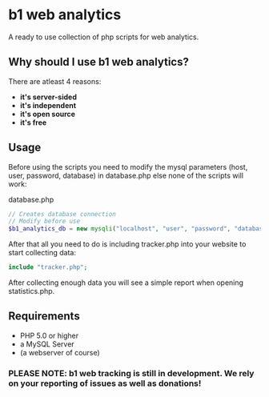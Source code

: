 # b1 web analytics
A ready to use collection of php scripts for web analytics.

## Why should I use b1 web analytics?
There are atleast 4 reasons:
* **it's server-sided**
* **it's independent**
* **it's open source**
* **it's free**

## Usage
Before using the scripts you need to modify the mysql parameters (host, user, password, database) in database.php else none of the scripts will work:

database.php
```php
// Creates database connection
// Modify before use
$b1_analytics_db = new mysqli("localhost", "user", "password", "database");
```

After that all you need to do is including tracker.php into your website to start collecting data:
```php
include "tracker.php";
```

After collecting enough data you will see a simple report when opening statistics.php.

## Requirements
* PHP 5.0 or higher
* a MySQL Server
* (a webserver of course)

### PLEASE NOTE: b1 web tracking is still in development. We rely on your reporting of issues as well as donations!
